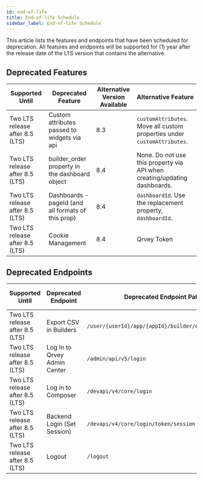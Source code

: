 ```yaml
---
id: end-of-life
title: End-of-life Schedule
sidebar_label: End-of-life Schedule
---
```


<div>

This article lists the features and endpoints that have been scheduled for deprecation. All features and endpoints will be supported for (1) year after the release date of the LTS version that contains the alternative.

## Deprecated Features

| **Supported Until** | **Deprecated Feature** | **Alternative Version Available** | **Alternative Feature** |
| --- | --- | --- | --- |
| Two LTS release after 8.5 (LTS) | Custom attributes passed to widgets via api | 8.3 | `customAttributes`. Move all custom properties under `customAttributes`. |
| Two LTS release after 8.5 (LTS) | builder_order property in the dashboard object | 8.4 | None. Do not use this property via API when creating/updating dashboards. |
| Two LTS release after 8.5 (LTS) | Dashboards - pageId (and all formats of this prop) | 8.4 | `dashboardId`. Use the replacement property, `dashboardId`. |
| Two LTS release after 8.5 (LTS) | Cookie Management | 8.4 | Qrvey Token |

## Deprecated Endpoints

| **Supported Until** | **Deprecated Endpoint** | **Deprecated Endpoint Path** | **Alternative Version Available** | **Alternative Endpoint** |
| --- | --- | --- | --- | --- |
| Two LTS release after 8.5 (LTS) |  Export CSV in Builders | `/user/{userId}/app/{appId}/builder/export/answers` | 8.3 | `/user/#{user_id}/app/#{application_id}/qrvey/#{table_id}/export/answers` |
| Two LTS release after 8.5 (LTS) |  Log In to Qrvey Admin Center | `/admin/api/v5/login` | 8.4 | `/api/admin/v6/login` |
| Two LTS release after 8.5 (LTS) |  Log in to Composer | `/devapi/v4/core/login` | 8.4 | `/api/admin/v6/login` |
| Two LTS release after 8.5 (LTS) |  Backend Login (Set Session) | `/devapi/v4/core/login/token/session` | 8.4 | `/api/admin/v6/login` |
| Two LTS release after 8.5 (LTS) |  Logout | `/logout` | 8.4 | `api/admin/v6/logout` |

</div>
